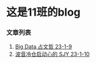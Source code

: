 # 这是11班的blog
### 文章列表
1. [Big Data 占文哲 23-1-9](Big_data.md)     
2. [波音冷仓启动心的 SJY 23-1-10](Tips_on_X-plane10_methods_of_starting_Boeings_cold_cabin.md)       

